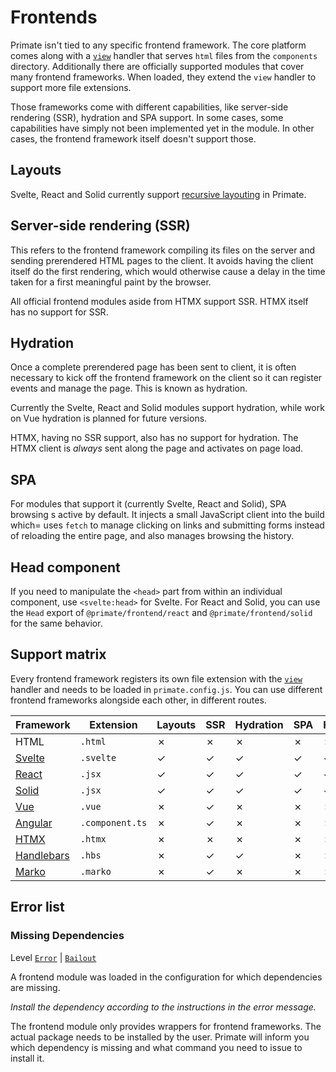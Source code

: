 # Frontends

Primate isn't tied to any specific frontend framework. The core platform comes 
along with a [`view`][view] handler that serves `html` files from the 
`components` directory. Additionally there are officially supported modules that
cover many frontend frameworks. When loaded, they extend the `view` handler
to support more file extensions.

Those frameworks come with different capabilities, like server-side rendering
(SSR), hydration and SPA support. In some cases, some capabilities have simply 
not been implemented yet in the module. In other cases, the frontend framework
itself doesn't support those.

## Layouts

Svelte, React and Solid currently support [recursive layouting][Layouts] in
Primate.

## Server-side rendering (SSR)

This refers to the frontend framework compiling its files on the server and
sending prerendered HTML pages to the client. It avoids having the client
itself do the first rendering, which would otherwise cause a delay in the time 
taken for a first meaningful paint by the browser.

All official frontend modules aside from HTMX support SSR. HTMX itself has no
support for SSR.

## Hydration

Once a complete prerendered page has been sent to client, it is often necessary
to kick off the frontend framework on the client so it can register events and
manage the page. This is known as hydration.

Currently the Svelte, React and Solid modules support hydration, while work on
Vue hydration is planned for future versions.

HTMX, having no SSR support, also has no support for hydration. The HTMX client
is *always* sent along the page and activates on page load.

## SPA

For modules that support it (currently Svelte, React and Solid), SPA browsing
s active by default. It injects a small JavaScript client into the build which=
uses `fetch` to manage clicking on links and submitting forms instead of 
reloading the entire page, and also manages browsing the history.

## Head component

If you need to manipulate the `<head>` part from within an individual
component, use `<svelte:head>` for Svelte. For React and Solid, you can use the
`Head` export of `@primate/frontend/react` and `@primate/frontend/solid` for
the same behavior.

## Support matrix

Every frontend framework registers its own file extension with the
[`view`][view] handler and needs to be loaded in `primate.config.js`. You can
use different frontend frameworks alongside each other, in different routes.

|Framework   |Extension      |Layouts|SSR|Hydration|SPA|Head|I18N|
|------------|---------------|-------|---|---------|---|----|----|
|HTML        |`.html`        |✗      |✗  |✗        |✗  |✗   |✗   |
|[Svelte]    |`.svelte`      |✓      |✓  |✓        |✓  |✓   |✓   |
|[React]     |`.jsx`         |✓      |✓  |✓        |✓  |✓   |✓   |
|[Solid]     |`.jsx`         |✓      |✓  |✓        |✓  |✓   |✓   |
|[Vue]       |`.vue`         |✗      |✓  |✗        |✗  |✗   |✗   |
|[Angular]   |`.component.ts`|✗      |✓  |✗        |✗  |✗   |✗   |
|[HTMX]      |`.htmx`        |✗      |✗  |✗        |✗  |✗   |✗   |
|[Handlebars]|`.hbs`         |✗      |✓  |✓        |✗  |✗   |✗   |
|[Marko]     |`.marko`       |✗      |✓  |✗        |✗  |✗   |✗   |

## Error list

### Missing Dependencies

Level [`Error`][error] | [`Bailout`][bailout]

A frontend module was loaded in the configuration for which dependencies are
missing.

*Install the dependency according to the instructions in the error message.*

The frontend module only provides wrappers for frontend frameworks. The actual
package needs to be installed by the user. Primate will inform you which
dependency is missing and what command you need to issue to install it.

[view]: /guide/responses#view
[Svelte]: /modules/svelte
[React]: /modules/react
[Solid]: /modules/solid
[Vue]: /modules/vue
[Angular]: /modules/angular
[HTMX]: /modules/htmx
[Handlebars]: /modules/handlebars
[Marko]: /modules/marko
[Layouts]: /guide/layouts
[I18N]: /modules/i18n
[bailout]: /guide/logging#bailout
[error]: /guide/logging#error
